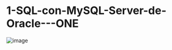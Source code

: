 # 1-SQL-con-MySQL-Server-de-Oracle---ONE

![image](https://github.com/user-attachments/assets/4df0718f-00f0-4b05-9434-3f920a1c843b)

 
